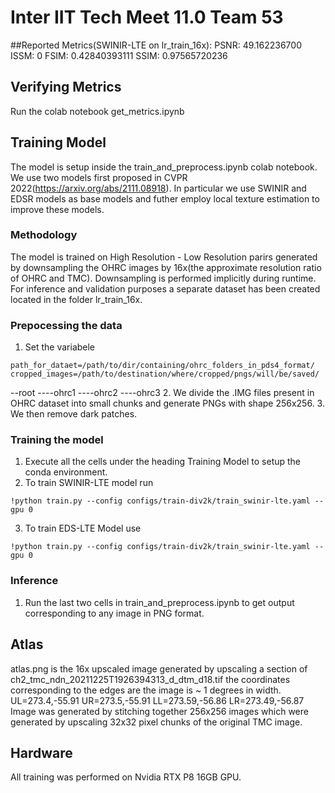 # Inter IIT Tech Meet 11.0 Team 53
##Reported Metrics(SWINIR-LTE on lr_train_16x):
PSNR: 49.162236700
ISSM: 0
FSIM: 0.42840393111
SSIM: 0.97565720236

## Verifying Metrics
Run the colab notebook get_metrics.ipynb

## Training Model
The model is setup inside the train_and_preprocess.ipynb colab notebook.
We use two models first proposed in CVPR 2022(https://arxiv.org/abs/2111.08918). In particular we use SWINIR and EDSR models as base models and futher employ local texture estimation to improve these models.

### Methodology
The model is trained on High Resolution - Low Resolution parirs generated by downsampling the OHRC images by 16x(the approximate resolution ratio of OHRC and TMC).
Downsampling is performed implicitly during runtime. For inference and validation purposes a separate dataset has been created located in the folder lr_train_16x.

### Prepocessing the data
1. Set the variabele 
```
path_for_dataet=/path/to/dir/containing/ohrc_folders_in_pds4_format/
cropped_images=/path/to/destination/where/cropped/pngs/will/be/saved/
```
--root
----ohrc1
----ohrc2
----ohrc3
2. We divide the .IMG files present in OHRC dataset into small chunks and generate PNGs with shape 256x256. 
3. We then remove dark patches.
### Training the model
1. Execute all the cells under the heading Training Model to setup the conda environment.
2. To train SWINIR-LTE model run
```
!python train.py --config configs/train-div2k/train_swinir-lte.yaml --gpu 0
```
3. To train EDS-LTE Model use
```
!python train.py --config configs/train-div2k/train_swinir-lte.yaml --gpu 0
```
### Inference
1. Run the last two cells in train_and_preprocess.ipynb to get output corresponding to any image in PNG format.


## Atlas
atlas.png is the 16x upscaled image generated by upscaling a section of ch2_tmc_ndn_20211225T1926394313_d_dtm_d18.tif the coordinates corresponding to the edges are the image is ~ 1 degrees in width.
UL=273.4,-55.91
UR=273.5,-55.91
LL=273.59,-56.86
LR=273.49,-56.87
Image was generated by stitching together 256x256 images which were generated by upscaling 32x32 pixel chunks of the original TMC image.

## Hardware
All training was performed on Nvidia RTX P8 16GB GPU.
